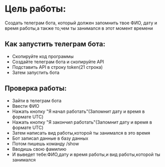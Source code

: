 # Цель работы:
Создать телеграм бота, который должен запомнить твое ФИО, дату и время работы,а также то,чем ты занимался в этот момент времени
## Как запустить телеграм бота:
- Скопируйте код программы
- Создайте телеграм бота и скопируйте API 
- Подставить API в строку token(21 строка)
- Затем запустить бота
## Проверка работы:
- Зайти в телеграм бота 
- Ввести ФИО
- Нажать кнопку "Я начал работать"(Запомнит дату и время в формате UTC)
- Нажать кнопку "Я закончил работать"(Запомнит дату и время в формате UTC)
- Затем написать вид работы,которой ты занимался в это время
- Бот записал данные в базу данных
- Потом пишешь команду /show
- Вводишь свою фамилию
- И выведет тебе:ФИО,дату и время работы,и вид работы,которой ты занимался
